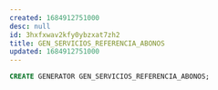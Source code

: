 ```yaml
---
created: 1684912751000
desc: null
id: 3hxfxwav2kfy0ybzxat7zh2
title: GEN_SERVICIOS_REFERENCIA_ABONOS
updated: 1684912751000
---
```


```sql
CREATE GENERATOR GEN_SERVICIOS_REFERENCIA_ABONOS;
```